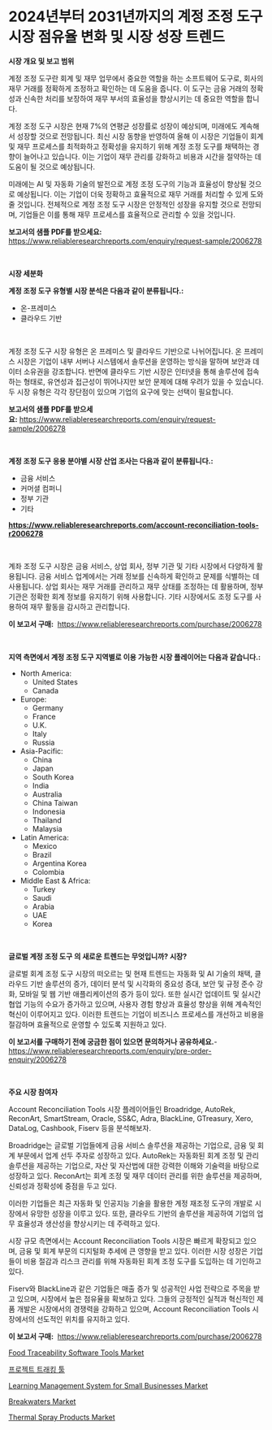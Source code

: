 <p><h1>2024년부터 2031년까지의 계정 조정 도구 시장 점유율 변화 및 시장 성장 트렌드</h1></p><p><strong>시장 개요 및 보고 범위</strong></p>
<p><p>계정 조정 도구란 회계 및 재무 업무에서 중요한 역할을 하는 소프트웨어 도구로, 회사의 재무 거래를 정확하게 조정하고 확인하는 데 도움을 줍니다. 이 도구는 금융 거래의 정확성과 신속한 처리를 보장하여 재무 부서의 효율성을 향상시키는 데 중요한 역할을 합니다.</p><p>계정 조정 도구 시장은 현재 7%의 연평균 성장률로 성장이 예상되며, 미래에도 계속해서 성장할 것으로 전망됩니다. 최신 시장 동향을 반영하여 올해 이 시장은 기업들이 회계 및 재무 프로세스를 최적화하고 정확성을 유지하기 위해 계정 조정 도구를 채택하는 경향이 늘어나고 있습니다. 이는 기업이 재무 관리를 강화하고 비용과 시간을 절약하는 데 도움이 될 것으로 예상됩니다.</p><p>미래에는 AI 및 자동화 기술의 발전으로 계정 조정 도구의 기능과 효율성이 향상될 것으로 예상됩니다. 이는 기업이 더욱 정확하고 효율적으로 재무 거래를 처리할 수 있게 도와줄 것입니다. 전체적으로 계정 조정 도구 시장은 안정적인 성장을 유지할 것으로 전망되며, 기업들은 이를 통해 재무 프로세스를 효율적으로 관리할 수 있을 것입니다.</p></p>
<p><strong>보고서의 샘플 PDF를 받으세요:</strong> <a href="https://www.reliableresearchreports.com/enquiry/request-sample/2006278">https://www.reliableresearchreports.com/enquiry/request-sample/2006278</a></p>
<p>&nbsp;</p>
<p><strong>시장 세분화</strong></p>
<p><strong>계정 조정 도구 유형별 시장 분석은 다음과 같이 분류됩니다.:</strong></p>
<p><ul><li>온-프레미스</li><li>클라우드 기반</li></ul></p>
<p>&nbsp;</p>
<p><p>계정 조정 도구 시장 유형은 온 프레미스 및 클라우드 기반으로 나뉘어집니다. 온 프레미스 시장은 기업이 내부 서버나 시스템에서 솔루션을 운영하는 방식을 말하며 보안과 데이터 소유권을 강조합니다. 반면에 클라우드 기반 시장은 인터넷을 통해 솔루션에 접속하는 형태로, 유연성과 접근성이 뛰어나지만 보안 문제에 대해 우려가 있을 수 있습니다. 두 시장 유형은 각각 장단점이 있으며 기업의 요구에 맞는 선택이 필요합니다.</p></p>
<p><strong>보고서의 샘플 PDF를 받으세요:</strong>&nbsp;<a href="https://www.reliableresearchreports.com/enquiry/request-sample/2006278">https://www.reliableresearchreports.com/enquiry/request-sample/2006278</a></p>
<p>&nbsp;</p>
<p><strong> 계정 조정 도구 응용 분야별 시장 산업 조사는 다음과 같이 분류됩니다.:</strong></p>
<p><ul><li>금융 서비스</li><li>커머셜 컴퍼니</li><li>정부 기관</li><li>기타</li></ul></p>
<p><strong><a href="https://www.reliableresearchreports.com/account-reconciliation-tools-r2006278">https://www.reliableresearchreports.com/account-reconciliation-tools-r2006278</a></strong></p>
<p>&nbsp;</p>
<p><p>계좌 조정 도구 시장은 금융 서비스, 상업 회사, 정부 기관 및 기타 시장에서 다양하게 활용됩니다. 금융 서비스 업계에서는 거래 정보를 신속하게 확인하고 문제를 식별하는 데 사용됩니다. 상업 회사는 재무 거래를 관리하고 재무 상태를 조정하는 데 활용하며, 정부 기관은 정확한 회계 정보를 유지하기 위해 사용합니다. 기타 시장에서도 조정 도구를 사용하여 재무 활동을 감시하고 관리합니다.</p></p>
<p><strong>이 보고서 구매:</strong>&nbsp; <a href="https://www.reliableresearchreports.com/purchase/2006278">https://www.reliableresearchreports.com/purchase/2006278</a></p>
<p>&nbsp;</p>
<p><strong>지역 측면에서 계정 조정 도구 지역별로 이용 가능한 시장 플레이어는 다음과 같습니다.:</strong></p>
<p><ul>
    <li>
        North America:
        <ul>
            <li>United States</li>
            <li>Canada</li>
        </ul>
    </li>
    <li>
        Europe:
        <ul>
            <li>Germany</li>
            <li>France</li>
            <li>U.K.</li>
            <li>Italy</li>
            <li>Russia</li>
        </ul>
    </li>
    <li>
        Asia-Pacific:
        <ul>
            <li>China</li>
            <li>Japan</li>
            <li>South Korea</li>
            <li>India</li>
            <li>Australia</li>
            <li>China Taiwan</li>
            <li>Indonesia</li>
            <li>Thailand</li>
            <li>Malaysia</li>
        </ul>
    </li>
    <li>
        Latin America:
        <ul>
            <li>Mexico</li>
            <li>Brazil</li>
            <li>Argentina Korea</li>
            <li>Colombia</li>
        </ul>
    </li>
    <li>
        Middle East & Africa:
        <ul>
            <li>Turkey</li>
            <li>Saudi</li>
            <li>Arabia</li>
            <li>UAE</li>
            <li>Korea</li>
        </ul>
    </li>
    </ul></p>
<p>&nbsp;</p>
<p><strong>글로벌 계정 조정 도구 의 새로운 트렌드는 무엇입니까? 시장?</strong></p>
<p><p>글로벌 회계 조정 도구 시장의 떠오르는 및 현재 트렌드는 자동화 및 AI 기술의 채택, 클라우드 기반 솔루션의 증가, 데이터 분석 및 시각화의 중요성 증대, 보안 및 규정 준수 강화, 모바일 및 웹 기반 애플리케이션의 증가 등이 있다. 또한 실시간 업데이트 및 실시간 협업 기능의 수요가 증가하고 있으며, 사용자 경험 향상과 효율성 향상을 위해 계속적인 혁신이 이루어지고 있다. 이러한 트렌드는 기업이 비즈니스 프로세스를 개선하고 비용을 절감하며 효율적으로 운영할 수 있도록 지원하고 있다.</p></p>
<p><strong>이 보고서를 구매하기 전에 궁금한 점이 있으면 문의하거나 공유하세요.</strong>- <a href="https://www.reliableresearchreports.com/enquiry/pre-order-enquiry/2006278">https://www.reliableresearchreports.com/enquiry/pre-order-enquiry/2006278</a></p>
<p>&nbsp;</p>
<p><strong>주요 시장 참여자</strong></p>
<p><p>Account Reconciliation Tools 시장 플레이어들인 Broadridge, AutoRek, ReconArt, SmartStream, Oracle, SS&C, Adra, BlackLine, GTreasury, Xero, DataLog, Cashbook, Fiserv 등을 분석해보자.</p><p>Broadridge는 글로벌 기업들에게 금융 서비스 솔루션을 제공하는 기업으로, 금융 및 회계 부문에서 업계 선두 주자로 성장하고 있다. AutoRek는 자동화된 회계 조정 및 관리 솔루션을 제공하는 기업으로, 자산 및 자산법에 대한 강력한 이해와 기술력을 바탕으로 성장하고 있다. ReconArt는 회계 조정 및 재무 데이터 관리를 위한 솔루션을 제공하며, 신뢰성과 정확성에 중점을 두고 있다.</p><p>이러한 기업들은 최근 자동화 및 인공지능 기술을 활용한 계정 재조정 도구의 개발로 시장에서 유망한 성장을 이루고 있다. 또한, 클라우드 기반의 솔루션을 제공하여 기업의 업무 효율성과 생산성을 향상시키는 데 주력하고 있다.</p><p>시장 규모 측면에서는 Account Reconciliation Tools 시장은 빠르게 확장되고 있으며, 금융 및 회계 부문의 디지털화 추세에 큰 영향을 받고 있다. 이러한 시장 성장은 기업들이 비용 절감과 리스크 관리를 위해 자동화된 회계 조정 도구를 도입하는 데 기인하고 있다.</p><p>Fiserv와 BlackLine과 같은 기업들은 매출 증가 및 성공적인 사업 전략으로 주목을 받고 있으며, 시장에서 높은 점유율을 확보하고 있다. 그들의 긍정적인 실적과 혁신적인 제품 개발은 시장에서의 경쟁력을 강화하고 있으며, Account Reconciliation Tools 시장에서의 선도적인 위치를 유지하고 있다.</p></p>
<p><strong>이 보고서 구매:</strong>&nbsp;&nbsp;<a href="https://www.reliableresearchreports.com/purchase/2006278">https://www.reliableresearchreports.com/purchase/2006278</a></p>
<p><p><a href="https://github.com/nathandecarvalho/Market-Research-Report-List-3/blob/main/food-traceability-software-tools-market.md">Food Traceability Software Tools Market</a></p><p><a href="https://github.com/Howaoole34545/Market-Research-Report-List-1/blob/main/802135453808.md">프로젝트 트래킹 툴</a></p><p><a href="https://github.com/julyju69/Market-Research-Report-List-3/blob/main/learning-management-system-for-small-businesses-market.md">Learning Management System for Small Businesses Market</a></p><p><a href="https://www.linkedin.com/pulse/breakwaters-market-growth-trends-covid-19-impact-forecasts-t3rtf?trackingId=dVG0HlgNcn4xWvL%2B7n39Xg%3D%3D">Breakwaters Market</a></p><p><a href="https://www.linkedin.com/pulse/thermal-spray-products-market-provides-comprehensive-analysis-vs01f">Thermal Spray Products Market</a></p></p>